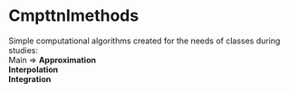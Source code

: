 # Cmpttnlmethods
Simple computational algorithms created for the needs of classes during studies:  
Main => **Approximation**  
**Interpolation**  
**Integration**  


